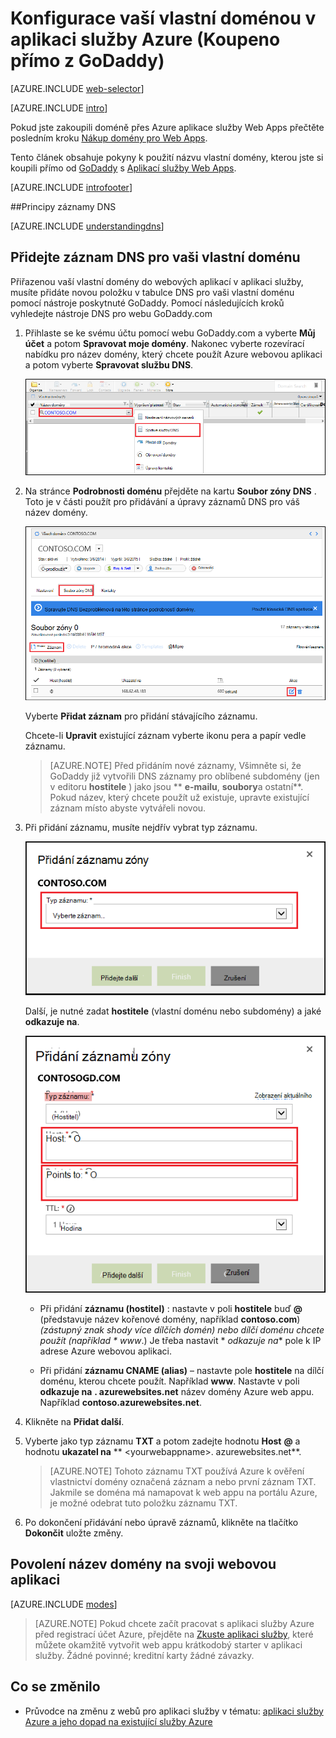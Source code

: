 <properties
    pageTitle="Konfigurace vaší vlastní doménou v aplikaci služby Azure (GoDaddy)"
    description="Naučte se používat název domény od GoDaddy s Azure Web Apps"
    services="app-service"
    documentationCenter=""
    authors="erikre"
    manager="wpickett"
    editor="jimbe"/>

<tags
    ms.service="app-service"
    ms.workload="na"
    ms.tgt_pltfrm="na"
    ms.devlang="na"
    ms.topic="article"
    ms.date="01/12/2016"
    ms.author="cephalin"/>

# <a name="configure-a-custom-domain-name-in-azure-app-service-purchased-directly-from-godaddy"></a>Konfigurace vaší vlastní doménou v aplikaci služby Azure (Koupeno přímo z GoDaddy)

[AZURE.INCLUDE [web-selector](../../includes/websites-custom-domain-selector.md)]

[AZURE.INCLUDE [intro](../../includes/custom-dns-web-site-intro.md)]

Pokud jste zakoupili doméně přes Azure aplikace služby Web Apps přečtěte posledním kroku [Nákup domény pro Web Apps](custom-dns-web-site-buydomains-web-app.md).

Tento článek obsahuje pokyny k použití názvu vlastní domény, kterou jste si koupili přímo od [GoDaddy](https://godaddy.com) s [Aplikací služby Web Apps](http://go.microsoft.com/fwlink/?LinkId=529714).

[AZURE.INCLUDE [introfooter](../../includes/custom-dns-web-site-intro-notes.md)]

<a name="understanding-records"></a>
##<a name="understanding-dns-records"></a>Principy záznamy DNS

[AZURE.INCLUDE [understandingdns](../../includes/custom-dns-web-site-understanding-dns-raw.md)]

<a name="bkmk_configurecname"></a>
## <a name="add-a-dns-record-for-your-custom-domain"></a>Přidejte záznam DNS pro vaši vlastní doménu

Přiřazenou vaší vlastní domény do webových aplikací v aplikaci služby, musíte přidáte novou položku v tabulce DNS pro vaši vlastní doménu pomocí nástroje poskytnuté GoDaddy. Pomocí následujících kroků vyhledejte nástroje DNS pro webu GoDaddy.com

1. Přihlaste se ke svému účtu pomocí webu GoDaddy.com a vyberte **Můj účet** a potom **Spravovat moje domény**. Nakonec vyberte rozevírací nabídku pro název domény, který chcete použít Azure webovou aplikaci a potom vyberte **Spravovat službu DNS**.

    ![stránku vlastní doménu GoDaddy](./media/web-sites-godaddy-custom-domain-name/godaddy-customdomain.png)

2. Na stránce **Podrobnosti doménu** přejděte na kartu **Soubor zóny DNS** . Toto je v části použít pro přidávání a úpravy záznamů DNS pro váš název domény.

    ![Karta soubor zóny DNS](./media/web-sites-godaddy-custom-domain-name/godaddy-zonetab.png)

    Vyberte **Přidat záznam** pro přidání stávajícího záznamu.

    Chcete-li **Upravit** existující záznam vyberte ikonu pera a papír vedle záznamu.

    > [AZURE.NOTE] Před přidáním nové záznamy, Všimněte si, že GoDaddy již vytvořili DNS záznamy pro oblíbené subdomény (jen v editoru **hostitele** ) jako jsou ** **e-mailu**, **soubory**a ostatní**. Pokud název, který chcete použít už existuje, upravte existující záznam místo abyste vytvářeli novou.

4. Při přidání záznamu, musíte nejdřív vybrat typ záznamu.

    ![Vyberte typ záznamu](./media/web-sites-godaddy-custom-domain-name/godaddy-selectrecordtype.png)

    Další, je nutné zadat **hostitele** (vlastní doménu nebo subdomény) a jaké **odkazuje na**.

    ![Přidání záznamu zóny](./media/web-sites-godaddy-custom-domain-name/godaddy-addzonerecord.png)

    * Při přidání **záznamu (hostitel)** : nastavte v poli **hostitele** buď **@** (představuje název kořenové domény, například **contoso.com**) *(zástupný znak shody více dílčích domén) nebo dílčí doménu chcete použít (například * *www**.) Je třeba nastavit * *odkazuje na** pole k IP adrese Azure webovou aplikaci.

    * Při přidání **záznamu CNAME (alias)** – nastavte pole **hostitele** na dílčí doménu, kterou chcete použít. Například **www**. Nastavte v poli **odkazuje na** **. azurewebsites.net** název domény Azure web appu. Například **contoso.azurewebsites.net**.

5. Klikněte na **Přidat další**.
6. Vyberte jako typ záznamu **TXT** a potom zadejte hodnotu **Host** **@** a hodnotu **ukazatel na** ** &lt;yourwebappname&gt;. azurewebsites.net**.

    > [AZURE.NOTE] Tohoto záznamu TXT používá Azure k ověření vlastnictví domény označená záznam a nebo první záznam TXT. Jakmile se doména má namapovat k web appu na portálu Azure, je možné odebrat tuto položku záznamu TXT.

5. Po dokončení přidávání nebo úpravě záznamů, klikněte na tlačítko **Dokončit** uložte změny.

<a name="enabledomain"></a>
## <a name="enable-the-domain-name-on-your-web-app"></a>Povolení název domény na svoji webovou aplikaci

[AZURE.INCLUDE [modes](../../includes/custom-dns-web-site-enable-on-web-site.md)]

>[AZURE.NOTE] Pokud chcete začít pracovat s aplikaci služby Azure před registrací účet Azure, přejděte na [Zkuste aplikaci služby](http://go.microsoft.com/fwlink/?LinkId=523751), které můžete okamžitě vytvořit web appu krátkodobý starter v aplikaci služby. Žádné povinné; kreditní karty žádné závazky.

## <a name="whats-changed"></a>Co se změnilo
* Průvodce na změnu z webů pro aplikaci služby v tématu: [aplikaci služby Azure a jeho dopad na existující služby Azure](http://go.microsoft.com/fwlink/?LinkId=529714)
